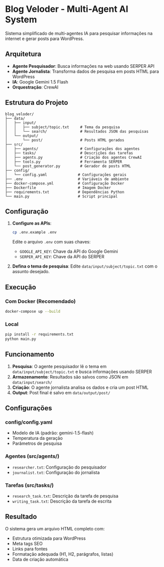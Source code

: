# Blog Veloder - Multi-Agent AI System

Sistema simplificado de multi-agentes IA para pesquisar informações na internet e gerar posts para WordPress.

## Arquitetura

- **Agente Pesquisador**: Busca informações na web usando SERPER API
- **Agente Jornalista**: Transforma dados de pesquisa em posts HTML para WordPress
- **IA**: Google Gemini 1.5 Flash
- **Orquestração**: CrewAI

## Estrutura do Projeto

```
blog_veloder/
├── data/
│   ├── input/
│   │   ├── subject/topic.txt     # Tema da pesquisa
│   │   └── search/               # Resultados JSON das pesquisas
│   └── output/
│       └── post/                 # Posts HTML gerados
├── src/
│   ├── agents/                   # Configurações dos agentes
│   ├── tasks/                    # Descrições das tarefas
│   ├── agents.py                 # Criação dos agentes CrewAI
│   ├── tools.py                  # Ferramenta SERPER
│   └── post_generator.py         # Gerador de posts HTML
├── config/
│   └── config.yaml              # Configurações gerais
├── .env                         # Variáveis de ambiente
├── docker-compose.yml           # Configuração Docker
├── Dockerfile                   # Imagem Docker
├── requirements.txt             # Dependências Python
└── main.py                      # Script principal
```

## Configuração

1. **Configure as APIs**:
   ```bash
   cp .env.example .env
   ```
   Edite o arquivo `.env` com suas chaves:
   - `GOOGLE_API_KEY`: Chave da API do Google Gemini
   - `SERPER_API_KEY`: Chave da API do SERPER

2. **Defina o tema de pesquisa**:
   Edite `data/input/subject/topic.txt` com o assunto desejado.

## Execução

### Com Docker (Recomendado)
```bash
docker-compose up --build
```

### Local
```bash
pip install -r requirements.txt
python main.py
```

## Funcionamento

1. **Pesquisa**: O agente pesquisador lê o tema em `data/input/subject/topic.txt` e busca informações usando SERPER
2. **Armazenamento**: Resultados são salvos como JSON em `data/input/search/`
3. **Criação**: O agente jornalista analisa os dados e cria um post HTML
4. **Output**: Post final é salvo em `data/output/post/`

## Configurações

### config/config.yaml
- Modelo de IA (padrão: gemini-1.5-flash)
- Temperatura da geração
- Parâmetros de pesquisa

### Agentes (src/agents/)
- `researcher.txt`: Configuração do pesquisador
- `journalist.txt`: Configuração do jornalista

### Tarefas (src/tasks/)
- `research_task.txt`: Descrição da tarefa de pesquisa
- `writing_task.txt`: Descrição da tarefa de escrita

## Resultado

O sistema gera um arquivo HTML completo com:
- Estrutura otimizada para WordPress
- Meta tags SEO
- Links para fontes
- Formatação adequada (H1, H2, parágrafos, listas)
- Data de criação automática
